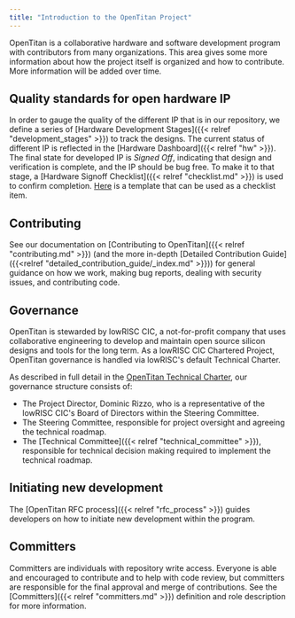 ```yaml
---
title: "Introduction to the OpenTitan Project"
---
```


OpenTitan is a collaborative hardware and software development program with contributors from many organizations.
This area gives some more information about how the project itself is organized and how to contribute.
More information will be added over time.

## Quality standards for open hardware IP

In order to gauge the quality of the different IP that is in our repository, we define a series of [Hardware Development Stages]({{< relref "development_stages" >}}) to track the designs.
The current status of different IP is reflected in the [Hardware Dashboard]({{< relref "hw" >}}).
The final state for developed IP is *Signed Off*, indicating that design and verification is complete, and the IP should be bug free.
To make it to that stage, a [Hardware Signoff Checklist]({{< relref "checklist.md" >}}) is used to confirm completion.
[Here](https://github.com/lowRISC/opentitan/blob/master/util/uvmdvgen/checklist.md.tpl) is a template that can be used as a checklist item.

## Contributing

See our documentation on [Contributing to OpenTitan]({{< relref "contributing.md" >}}) (and the more in-depth [Detailed Contribution Guide]({{<relref "detailed_contribution_guide/_index.md" >}})) for general guidance on how we work, making bug reports, dealing with security issues, and contributing code.

## Governance

OpenTitan is stewarded by lowRISC CIC, a not-for-profit company that uses collaborative engineering to develop and maintain open source silicon designs and tools for the long term.
As a lowRISC CIC Chartered Project, OpenTitan governance is handled via lowRISC's default Technical Charter.

As described in full detail in the [OpenTitan Technical Charter](https://static.opentitan.org/technical-charter.pdf), our governance structure consists of:
* The Project Director, Dominic Rizzo, who is a representative of the lowRISC CIC's Board of Directors within the Steering Committee.
* The Steering Committee, responsible for project oversight and agreeing the technical roadmap.
* The [Technical Committee]({{< relref "technical_committee" >}}), responsible for technical decision making required to implement the technical roadmap.

## Initiating new development

The [OpenTitan RFC process]({{< relref "rfc_process" >}}) guides developers on how to initiate new development within the program.

## Committers

Committers are individuals with repository write access.
Everyone is able and encouraged to contribute and to help with code review, but committers are responsible for the final approval and merge of contributions.
See the [Committers]({{< relref "committers.md" >}}) definition and role description for more information.
